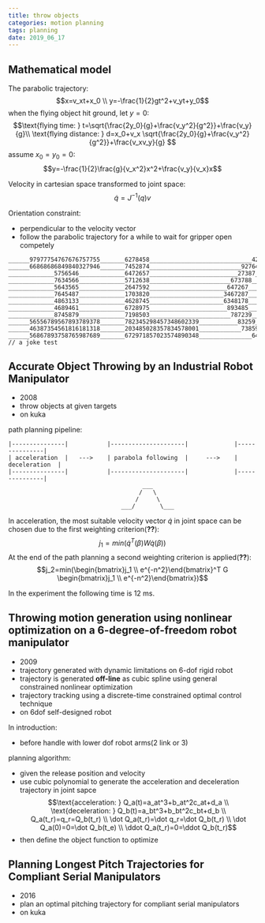 ```yaml
---
title: throw objects
categories: motion planning
tags: planning
date: 2019_06_17
---
```


## Mathematical model

The parabolic trajectory:
        $$x=v_xt+x_0 \\
        y=-\frac{1}{2}gt^2+v_yt+y_0$$
when the flying object hit ground, let $y=0$:
        $$\text{flying time: }  t=\sqrt{\frac{2y_0}{g}+\frac{v_y^2}{g^2}}+\frac{v_y}{g}\\
        \text{flying distance: }    d=x_0+v_x \sqrt{\frac{2y_0}{g}+\frac{v_y^2}{g^2}}+\frac{v_xv_y}{g}       $$
assume $x_0=y_0=0$:
        $$y=-\frac{1}{2}\frac{g}{v_x^2}x^2+\frac{v_y}{v_x}x$$

Velocity in cartesian space transformed to joint space:
        $$\dot{q}=J^{-1}(q)v$$

Orientation constraint:
- perpendicular to the velocity vector
- follow the parabolic trajectory for a while to wait for gripper open competely

```
______97977754767676757755_______6278458_____________________________4237889________
______66868686849840327946_______7452874__________________________92764___23784__________
_____________5756546_____________6472657_________________________27387_____72383________
_____________7634566_____________5712638_______________________673788_______729345_____
_____________5643565_____________2647592______________________647267_________728399_____
_____________7645487_____________1703820_____________________3467287_________2786845_____               
_____________4863133_____________4628745_____________________6348178_________7248537_____
_____________4689461_____________6728975______________________893485_________893039____
_____________8745879_____________7198503_______________________787239_______374875_____
______56556789567893789378_______782345298457348602339___________83259_____95039______
______46387354561816181318_______203485028357834578001____________73859___86590______
______56867893758765987689_______672971857023574890348_______________6487238____________
// a joke test
```

## Accurate Object Throwing by an Industrial Robot Manipulator

- 2008
- throw objects at given targets
- on kuka

path planning pipeline:
```
|---------------|           |---------------------|             |---------------|
| acceleration  |   --->    | parabola following  |     --->    | deceleration  |        
|---------------|           |---------------------|             |---------------|
                                      ___
                                     /   \
                                    /     \
                                ___/       \___
```
In acceleration, the most suitable velocity vector $\dot{q}$ in joint space can be chosen due to the first weighting criterion(**??**):
        $$j_1=min(\dot{q}^T(\beta) W \dot{q}(\beta))$$
At the end of the path planning a second weighting criterion is applied(**??**):
        $$j_2=min(\begin{bmatrix}j_1 \\ e^{-n^2}\end{bmatrix}^T G \begin{bmatrix}j_1 \\ e^{-n^2}\end{bmatrix})$$

In the experiment the following time is 12 ms. 

## Throwing motion generation using nonlinear optimization on a 6-degree-of-freedom robot manipulator

- 2009
- trajectory generated with dynamic limitations on 6-dof rigid robot
- trajectory is generated **off-line** as cubic spline using general constrained nonlinear optimization
- trajectory tracking using a discrete-time constrained optimal control technique
- on 6dof self-designed robot

In introduction:
- before handle with lower dof robot arms(2 link or 3)

planning algorithm:
- given the release position and velocity
- use cubic polynomial to generate the acceleration and deceleration trajectory in joint sapce
        $$\text{acceleration: } Q_a(t)=a_at^3+b_at^2c_at+d_a \\
        \text{deceleration: } Q_b(t)=a_bt^3+b_bt^2c_bt+d_b  \\
        Q_a(t_r)=q_r=Q_b(t_r)   \\
        \dot Q_a(t_r)=\dot q_r=\dot Q_b(t_r)    \\
        \dot Q_a(0)=0=\dot Q_b(t_e)     \\
        \ddot Q_a(t_r)=0=\ddot Q_b(t_r)$$
- then define the object function to optimize


## Planning Longest Pitch Trajectories for Compliant Serial Manipulators

- 2016
- plan an optimal pitching trajectory for compliant serial manipulators
- on kuka